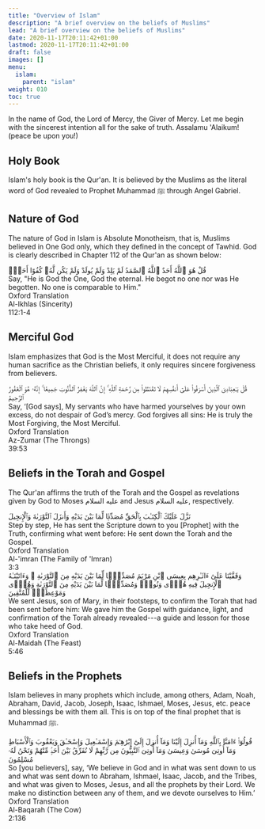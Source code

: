 ```yaml
---
title: "Overview of Islam"
description: "A brief overview on the beliefs of Muslims"
lead: "A brief overview on the beliefs of Muslims"
date: 2020-11-17T20:11:42+01:00
lastmod: 2020-11-17T20:11:42+01:00
draft: false
images: []
menu:
  islam:
    parent: "islam"
weight: 010
toc: true
---
```

In the name of God, the Lord of Mercy, the Giver of Mercy. Let me begin with the sincerest
intention all for the sake of truth. Assalamu 'Alaikum! (peace be upon you!)

## Holy Book
Islam's holy book is the Qur'an. It is believed by the Muslims as the literal word of God revealed to Prophet Muhammad <span class="quran-inline">ﷺ</span> through Angel Gabriel.

## Nature of God
The nature of God in Islam is Absolute Monotheism, that is, Muslims believed in One God only, which they defined in the concept of Tawhid. God is clearly described in Chapter 112 of the Qur'an as shown below:
<div class="quran-wrapper">
    <div class="quran-verse">
        <div class="quran">
            قُلْ هُوَ ٱللَّهُ أَحَدٌ
            ٱللَّهُ ٱلصَّمَدُ
            لَمْ يَلِدْ وَلَمْ يُولَدْ
            وَلَمْ يَكُن لَّهُۥ كُفُوًا أَحَدٌۢ
        </div>
        <div class="translation">
            Say, "He is God <span class="emphasize">the One</span>,
            God the eternal.
            He begot no one nor was He begotten.
            No one is comparable to Him."
        </div>  
    </div>
    <div class="verse-no">
        <div class="book" style="width:25%;">Oxford Translation</div>
        <div class="chapter" style="width:50%;">Al-Ikhlas (Sincerity)</div>
        <div class="chapter-verse" style="width:25%;">112:1-4</div>
    </div>  
</div>

## Merciful God
Islam emphasizes that God is the Most Merciful, it does not require any human sacrifice as the Christian beliefs, it only requires sincere forgiveness from believers.

<div class="quran-wrapper">
    <div class="quran-verse">
        <div class="quran">
            قُلْ يَـٰعِبَادِىَ ٱلَّذِينَ أَسْرَفُوا۟ عَلَىٰٓ أَنفُسِهِمْ لَا تَقْنَطُوا۟ مِن رَّحْمَةِ ٱللَّهِ ۚ إِنَّ ٱللَّهَ يَغْفِرُ ٱلذُّنُوبَ جَمِيعًا ۚ إِنَّهُۥ هُوَ ٱلْغَفُورُ ٱلرَّحِيمُ
        </div>
        <div class="translation">
            Say, ‘[God says], My servants who have harmed yourselves by your own excess, <span class="emphasize">do not despair of God’s mercy. God forgives all sins</span>: He is truly the Most Forgiving, the Most Merciful.
        </div>  
    </div>
    <div class="verse-no">
        <div class="book" style="width:25%;">Oxford Translation</div>
        <div class="chapter" style="width:50%;">Az-Zumar (The Throngs)</div>
        <div class="chapter-verse" style="width:25%;">39:53</div>
    </div>   
</div>

## Beliefs in the Torah and Gospel
The Qur'an affirms the truth of the Torah and the Gospel as revelations given by God to Moses <span class="quran-inline">عليه السلام</span> and Jesus <span class="quran-inline">عليه السلام</span>, respectively.
<div class="quran-wrapper">
    <div class="quran-verse">
        <div class="quran">
            نَزَّلَ عَلَيْكَ ٱلْكِتَـٰبَ بِٱلْحَقِّ مُصَدِّقًۭا لِّمَا بَيْنَ يَدَيْهِ وَأَنزَلَ ٱلتَّوْرَىٰةَ وَٱلْإِنجِيلَ
        </div>
        <div class="translation">
            Step by step, He has sent the Scripture down to you [Prophet] with the Truth, confirming what went before: He sent down the <span class="emphasize">Torah</span> and the <span class="emphasize">Gospel</span>.
        </div>  
    </div>
    <div class="verse-no">
        <div class="book" style="width:25%;">Oxford Translation</div>
        <div class="chapter" style="width:50%;">Al-'imran (The Family of 'Imran)</div>
        <div class="chapter-verse" style="width:25%;">3:3</div>
    </div>  
</div>

<div class="quran-wrapper">
    <div class="quran-verse">
        <div class="quran">
            وَقَفَّيْنَا عَلَىٰٓ ءَاثَـٰرِهِم بِعِيسَى ٱبْنِ مَرْيَمَ مُصَدِّقًۭا لِّمَا بَيْنَ يَدَيْهِ مِنَ ٱلتَّوْرَىٰةِ ۖ وَءَاتَيْنَـٰهُ ٱلْإِنجِيلَ فِيهِ هُدًۭى وَنُورٌۭ وَمُصَدِّقًۭا لِّمَا بَيْنَ يَدَيْهِ مِنَ ٱلتَّوْرَىٰةِ وَهُدًۭى وَمَوْعِظَةًۭ لِّلْمُتَّقِينَ
        </div>
        <div class="translation">
            We sent Jesus, son of Mary, in their footsteps, to confirm the <span class="emphasize">Torah</span> that had been sent before him: We gave him the <span class="emphasize">Gospel</span> with guidance, light, and confirmation of the Torah already revealed---a guide and lesson for those who take heed of God.
        </div>  
    </div>
    <div class="verse-no">
        <div class="book" style="width:25%;">Oxford Translation</div>
        <div class="chapter" style="width:50%;">Al-Maidah (The Feast)</div>
        <div class="chapter-verse" style="width:25%;">5:46</div>
    </div>  
</div>

## Beliefs in the Prophets
Islam believes in many prophets which include, among others, Adam, Noah, Abraham, David, Jacob, Joseph, Isaac, Ishmael, Moses, Jesus, etc. peace and blessings be with them all. This is on top of the final prophet that is Muhammad <span class="quran-inline">ﷺ</span>.

<div class="quran-wrapper">
    <div class="quran-verse">
        <div class="quran">
            قُولُوٓا۟ ءَامَنَّا بِٱللَّهِ وَمَآ أُنزِلَ إِلَيْنَا وَمَآ أُنزِلَ إِلَىٰٓ إِبْرَٰهِـۧمَ وَإِسْمَـٰعِيلَ وَإِسْحَـٰقَ وَيَعْقُوبَ وَٱلْأَسْبَاطِ وَمَآ أُوتِىَ مُوسَىٰ وَعِيسَىٰ وَمَآ أُوتِىَ ٱلنَّبِيُّونَ مِن رَّبِّهِمْ لَا نُفَرِّقُ بَيْنَ أَحَدٍۢ مِّنْهُمْ وَنَحْنُ لَهُۥ مُسْلِمُونَ
        </div>
        <div class="translation">
            So [you believers], say, ‘We believe in God and in what was sent down to us and what was sent down to <span class="emphasize">Abraham</span>, <span class="emphasize">Ishmael</span>, <span class="emphasize">Isaac</span>, <span class="emphasize">Jacob</span>, and <span class="emphasize">the Tribes</span>, and what was given to <span class="emphasize">Moses</span>, <span class="emphasize">Jesus</span>, and <span class="emphasize">all the prophets</span> by their Lord. We make no distinction between any of them, and we devote ourselves to Him.’
        </div>  
    </div>
    <div class="verse-no">
        <div class="book" style="width:25%;">Oxford Translation</div>
        <div class="chapter" style="width:50%;">Al-Baqarah (The Cow)</div>
        <div class="chapter-verse" style="width:25%;">2:136</div>
    </div>  
</div>

